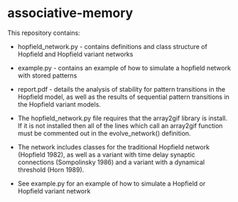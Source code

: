 # associative-memory

This repository contains:
  * hopfield_network.py - contains definitions and class structure of Hopfield and Hopfield variant networks
  * example.py - contains an example of how to simulate a hopfield network with stored patterns
  * report.pdf - details the analysis of stability for pattern transitions in the Hopfield model, as well as the results of sequential pattern transitions in the Hopfield variant models.

* The hopfield_network.py file requires that the array2gif library is install. If it is not installed then all of the lines which call an array2gif function must be commented out in the evolve_network() definition.


* The network includes classes for the traditional Hopfield network (Hopfield 1982), as well as a variant with time delay synaptic connections (Sompolinsky 1986) and a variant with a dynamical threshold (Horn 1989).

* See example.py for an example of how to simulate a Hopfield or Hopfield variant network
